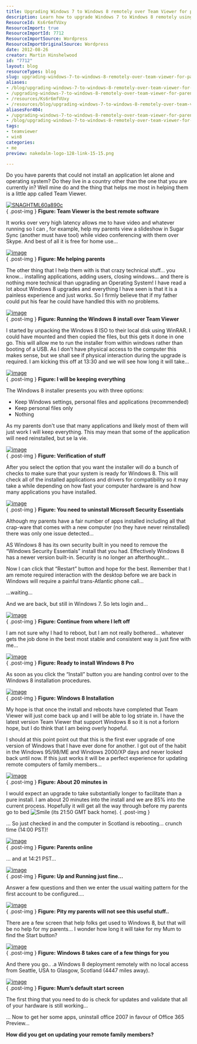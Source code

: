 ```yaml
---
title: Upgrading Windows 7 to Windows 8 remotely over Team Viewer for parents in another country
description: Learn how to upgrade Windows 7 to Windows 8 remotely using Team Viewer, making tech support for your parents across the globe a breeze!
ResourceId: Ks6r6mfVUxy
ResourceImport: true
ResourceImportId: 7712
ResourceImportSource: Wordpress
ResourceImportOriginalSource: Wordpress
date: 2012-08-26
creator: Martin Hinshelwood
id: "7712"
layout: blog
resourceTypes: blog
slug: upgrading-windows-7-to-windows-8-remotely-over-team-viewer-for-parents-in-another-country
aliases:
- /blog/upgrading-windows-7-to-windows-8-remotely-over-team-viewer-for-parents-in-another-country
- /upgrading-windows-7-to-windows-8-remotely-over-team-viewer-for-parents-in-another-country
- /resources/Ks6r6mfVUxy
- /resources/blog/upgrading-windows-7-to-windows-8-remotely-over-team-viewer-for-parents-in-another-country
aliasesFor404:
- /upgrading-windows-7-to-windows-8-remotely-over-team-viewer-for-parents-in-another-country
- /blog/upgrading-windows-7-to-windows-8-remotely-over-team-viewer-for-parents-in-another-country
tags:
- teamviewer
- win8
categories:
- me
preview: nakedalm-logo-128-link-15-15.png

---
```

Do you have parents that could not install an application let alone and operating system? Do they live in a country other than the one that you are currently in? Well mine do and the thing that helps me most in helping them is a little app called Team Viewer.

[![SNAGHTML60a890c](images/SNAGHTML60a890c_thumb-16-16.png "SNAGHTML60a890c")](http://blog.hinshelwood.com/files/2012/08/SNAGHTML60a890c.png)  
{ .post-img }
**Figure: Team Viewer is the best remote software**

It works over very high latency allows me to have video and whatever running so I can , for example, help my parents view a slideshow in Sugar Sync (another must have tool) while video conferencing with them over Skype. And best of all it is free for home use…

[![image](images/image_thumb87-2-2.png "image")](http://blog.hinshelwood.com/files/2012/08/image88.png)  
{ .post-img }
**Figure: Me helping parents**

The other thing that I help them with is that crazy technical stuff… you know… installing applications, adding users, closing windows… and there is nothing more technical than upgrading an Operating System! I have read a lot about Windows 8 upgrades and everything I have seen is that it is a painless experience and just works. So I firmly believe that if my father could put his fear he could have handled this with no problems.

[![image](images/image_thumb88-3-3.png "image")](http://blog.hinshelwood.com/files/2012/08/image89.png)  
{ .post-img }
**Figure: Running the Windows 8 install over Team Viewer**

I started by unpacking the Windows 8 ISO to their local disk using WinRAR. I could have mounted and then copied the files, but this gets it done in one go. This will allow me to run the installer from within windows rather than booting of a USB. As I don't have physical access to the computer this makes sense, but we shall see if physical interaction during the upgrade is required. I am kicking this off at 13:30 and we will see how long it will take…

[![image](images/image_thumb89-4-4.png "image")](http://blog.hinshelwood.com/files/2012/08/image90.png)  
{ .post-img }
**Figure: I will be keeping everything**

The Windows 8 installer presents you with three options:

- Keep Windows settings, personal files and applications (recommended)
- Keep personal files only
- Nothing

As my parents don't use that many applications and likely most of them will just work I will keep everything. This may mean that some of the application will need reinstalled, but se la vie.

[![image](images/image_thumb90-5-5.png "image")](http://blog.hinshelwood.com/files/2012/08/image91.png)  
{ .post-img }
**Figure: Verification of stuff**

After you select the option that you want the installer will do a bunch of checks to make sure that your system is ready for Windows 8. This will check all of the installed applications and drivers for compatibility so it may take a while depending on how fast your computer hardware is and how many applications you have installed.

[![image](images/image_thumb91-6-6.png "image")](http://blog.hinshelwood.com/files/2012/08/image92.png)  
{ .post-img }
**Figure: You need to uninstall Microsoft Security Essentials**

Although my parents have a fair number of apps installed including all that crap-ware that comes with a new computer (no they have never reinstalled) there was only one issue detected…

AS Windows 8 has its own security built in you need to remove the “Windows Security Essentials” install that you had. Effectively Windows 8 has a newer version built-in. Security is no longer an afterthought…

Now I can click that “Restart” button and hope for the best. Remember that I am remote required interaction with the desktop before we are back in Windows will require a painful trans-Atlantic phone call…

…waiting…

And we are back, but still in Windows 7. So lets login and…

[![image](images/image_thumb92-7-7.png "image")](http://blog.hinshelwood.com/files/2012/08/image93.png)  
{ .post-img }
**Figure: Continue from where I left off**

I am not sure why I had to reboot, but I am not really bothered… whatever gets the job done in the best most stable and consistent way is just fine with me…

[![image](images/image_thumb93-8-8.png "image")](http://blog.hinshelwood.com/files/2012/08/image94.png)  
{ .post-img }
**Figure: Ready to install Windows 8 Pro**

As soon as you click the “Install” button you are handing control over to the Windows 8 installation procedures.

[![image](images/image_thumb94-9-9.png "image")](http://blog.hinshelwood.com/files/2012/08/image95.png)  
{ .post-img }
**Figure: Windows 8 Installation**

My hope is that once the install and reboots have completed that Team Viewer will just come back up and I will be able to log striate in. I have the latest version Team Viewer that support Windows 8 so it is not a forlorn hope, but I do think that I am being overly hopeful.

I should at this point point out that this is the first ever upgrade of one version of Windows that I have ever done for another. I got out of the habit in the Windows 95/98/ME and Windows 2000/XP days and never looked back until now. If this just works it will be a perfect experience for updating remote computers of family members…

[![image](images/image_thumb95-10-10.png "image")](http://blog.hinshelwood.com/files/2012/08/image96.png)  
{ .post-img }
**Figure: About 20 minutes in**

I would expect an upgrade to take substantially longer to facilitate than a pure install. I am about 20 minutes into the install and we are 85% into the current process. Hopefully it will get all the way through before my parents go to bed ![Smile](images/wlEmoticon-smile3-17-17.png) (its 21:50 GMT back home).
{ .post-img }

… So just checked in and the computer in Scotland is rebooting… crunch time (14:00 PST)!

[![image](images/image_thumb96-11-11.png "image")](http://blog.hinshelwood.com/files/2012/08/image97.png)  
{ .post-img }
**Figure: Parents online**

… and at 14:21 PST…

[![image](images/image_thumb97-12-12.png "image")](http://blog.hinshelwood.com/files/2012/08/image98.png)  
{ .post-img }
**Figure: Up and Running just fine…**

Answer a few questions and then we enter the usual waiting pattern for the first account to be configured….

[![image](images/image_thumb98-13-13.png "image")](http://blog.hinshelwood.com/files/2012/08/image99.png)  
{ .post-img }
**Figure: Pity my parents will not see this useful stuff..**

There are a few screen that help folks get used to Windows 8, but that will be no help for my parents… I wonder how long it will take for my Mum to find the Start button?

[![image](images/image_thumb99-14-14.png "image")](http://blog.hinshelwood.com/files/2012/08/image100.png)  
{ .post-img }
**Figure: Windows 8 takes care of a few things for you**

And there you go.. .a Windows 8 deployment remotely with no local access from Seattle, USA to Glasgow, Scotland (4447 miles away).

[![image](images/image_thumb100-1-1.png "image")](http://blog.hinshelwood.com/files/2012/08/image101.png)  
{ .post-img }
**Figure: Mum’s default start screen**

The first thing that you need to do is check for updates and validate that all of your hardware is still working…

… Now to get her some apps, uninstall office 2007 in favour of Office 365 Preview…

**How did you get on updating your remote family members?**
